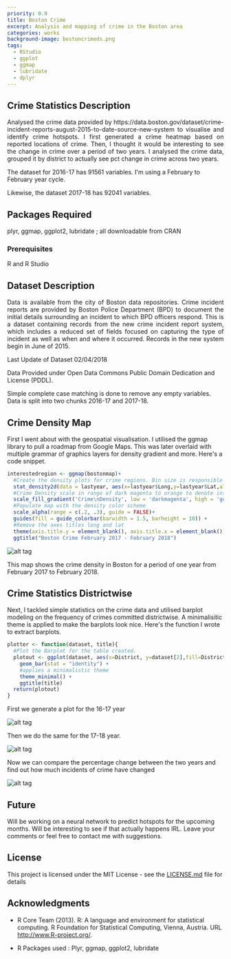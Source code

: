 ```yaml
---
priority: 0.9
title: Boston Crime 
excerpt: Analysis and mapping of crime in the Boston area
categories: works
background-image: bostoncrimeds.png
tags:
  - RStudio
  - ggplot
  - ggmap
  - lubridate
  - dplyr
---
```


## Crime Statistics Description

<div style="text-align: justify">Analysed the crime data provided by https://data.boston.gov/dataset/crime-incident-reports-august-2015-to-date-source-new-system to visualise and identify crime hotspots.
I first generated a crime heatmap based on reported locations of crime. 
Then, I thought it would be interesting to see the change in crime over a period of two years. 
I analysed the crime data, grouped it by district to actually see pct change in crime across two years.</div>

The dataset for 2016-17 has 91561 variables. I'm using a February to February year cycle.

Likewise, the dataset 2017-18 has 92041 variables.

## Packages Required

plyr, ggmap, ggplot2, lubridate ; all downloadable from CRAN

### Prerequisites

R and R Studio

## Dataset Description

<div style="text-align: justify">Data is available from the city of Boston data repositories. Crime incident reports are provided by Boston Police Department (BPD) to document the initial details surrounding an incident to which BPD officers respond. This is a dataset containing records from the new crime incident report system, which includes a reduced set of fields focused on capturing the type of incident as well as when and where it occurred. Records in the new system begin in June of 2015.</div>

Last Update of Dataset 02/04/2018 

Data Provided under Open Data Commons Public Domain Dedication and License (PDDL).

Simple complete case matching is done to remove any empty variables. Data is split into two chunks 2016-17 and 2017-18.

## Crime Density Map

First I went about with the geospatial visualisation. I utilised the ggmap library to pull a roadmap from Google Maps. This was later overlaid with multiple grammar of graphics layers for density gradient and more. Here's a code snippet.

```r
interestedregion <- ggmap(bostonmap)+
  #Create the density plots for crime regions. Bin size is responsible for resolution
  stat_density2d(data = lastyear, aes(x=lastyear$Long,y=lastyear$Lat,alpha=..level..,fill=..level..), bins=15,geom='polygon')+
  #Crime Density scale in range of dark magenta to orange to denote intensity. Use any color combination that makes sense
  scale_fill_gradient('Crime\nDensity', low = 'darkmagenta', high = 'gold') +
  #Populate map with the density color scheme
  scale_alpha(range = c(.2, .3), guide = FALSE)+
  guides(fill = guide_colorbar(barwidth = 1.5, barheight = 10)) +
  #Remove the axes titles long and lat
  theme(axis.title.y = element_blank(), axis.title.x = element_blank()) +
  ggtitle("Boston Crime February 2017 - February 2018")
```

![alt tag](https://user-images.githubusercontent.com/10093954/36330214-d1dc9344-1336-11e8-9b17-cb1a66cdea23.jpeg)

This map shows the crime density in Boston for a period of one year from February 2017 to February 2018. 

## Crime Statistics Districtwise

Next, I tackled simple statistics on the crime data and utilised barplot modeling on the frequency of crimes committed districtwise.
A minimalisitic theme is applied to make the barplots look nice. Here's the function I wrote to extract barplots.
```r
plotter <- function(dataset, title){
  #Plot the Barplot for the table created.
  plotout <- ggplot(dataset, aes(x=District, y=dataset[2],fill=District)) +
    geom_bar(stat = "identity") +
    #applies a minimalistic theme
    theme_minimal() +
    ggtitle(title)
  return(plotout)
}
```
First we generate a plot for the 16-17 year

![alt tag](https://user-images.githubusercontent.com/10093954/36330202-c209c126-1336-11e8-81ac-41a0234bc28b.jpeg)

Then we do the same for the 17-18 year.

![alt tag](https://user-images.githubusercontent.com/10093954/36330213-d1d155a6-1336-11e8-8536-bf77e99450e5.jpeg)

Now we can compare the percentage change between the two years and find out how much incidents of crime have changed

![alt tag](https://user-images.githubusercontent.com/10093954/36330215-d1e90052-1336-11e8-8052-07571a413c82.jpeg)

## Future

Will be working on a neural network to predict hotspots for the upcoming months. Will be interesting to see if that actually happens IRL. Leave your comments or feel free to contact me with suggestions.

## License

This project is licensed under the MIT License - see the [LICENSE.md](LICENSE.md) file for details

## Acknowledgments

*  R Core Team (2013). R: A language and environment for statistical
  computing. R Foundation for Statistical Computing, Vienna, Austria.
  URL http://www.R-project.org/.

* R Packages used : Plyr, ggmap, ggplot2, lubridate